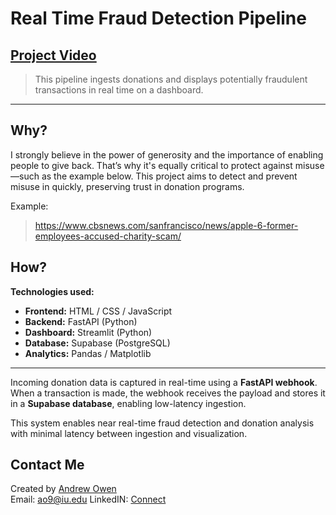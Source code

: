 # Real Time Fraud Detection Pipeline

## [Project Video](https://linkedin.com/in/yourprofile)


> This pipeline ingests donations and displays potentially fraudulent transactions in real time on a dashboard.

---

## Why?

I strongly believe in the power of generosity and the importance of enabling people to give back. That’s why it's equally critical to protect against misuse—such as the example below. This project aims to detect and prevent misuse in quickly, preserving trust in donation programs.

Example:
> https://www.cbsnews.com/sanfrancisco/news/apple-6-former-employees-accused-charity-scam/

## How?

**Technologies used:**

- **Frontend:** HTML / CSS / JavaScript
- **Backend:** FastAPI (Python)
- **Dashboard:** Streamlit (Python)
- **Database:** Supabase (PostgreSQL)
- **Analytics:** Pandas / Matplotlib

---

Incoming donation data is captured in real-time using a **FastAPI webhook**. When a transaction is made, the webhook receives the payload and stores it in a **Supabase database**, enabling low-latency ingestion.

This system enables near real-time fraud detection and donation analysis with minimal latency between ingestion and visualization.


## Contact Me

Created by [Andrew Owen](https://github.com/yourusername)  
Email: ao9@iu.edu
LinkedIN: [Connect](https://linkedin.com/in/yourprofile)